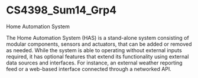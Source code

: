 CS4398_Sum14_Grp4
=================

Home Automation System


The Home Automation System (HAS) is a stand-alone system consisting of modular components, sensors and actuators, that can be added or removed as needed. While the system is able to operating without external inputs required, it has optional features that extend its functionality using external data sources and interfaces. For instance, an external weather reporting feed or a web-based interface connected through a networked API. 